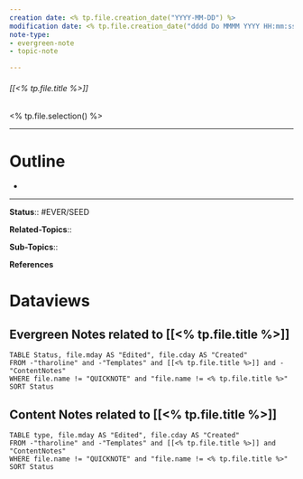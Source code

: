 ```yaml
---
creation date: <% tp.file.creation_date("YYYY-MM-DD") %>
modification date: <% tp.file.creation_date("dddd Do MMMM YYYY HH:mm:ss") %>
note-type: 
- evergreen-note
- topic-note

---
```


###### [[<% tp.file.title %>]]

<% tp.file.selection() %>

---
# Outline
- 

---

**Status**:: #EVER/SEED

**Related-Topics**:: 
	
**Sub-Topics**::
	
**References**

# Dataviews 
## Evergreen Notes related to [[<% tp.file.title %>]]
```dataview
TABLE Status, file.mday AS "Edited", file.cday AS "Created"
FROM -"tharoline" and -"Templates" and [[<% tp.file.title %>]] and -"ContentNotes"
WHERE file.name != "QUICKNOTE" and "file.name != <% tp.file.title %>"
SORT Status
```
## Content Notes related to [[<% tp.file.title %>]]
```dataview
TABLE type, file.mday AS "Edited", file.cday AS "Created"
FROM -"tharoline" and -"Templates" and [[<% tp.file.title %>]] and "ContentNotes"
WHERE file.name != "QUICKNOTE" and "file.name != <% tp.file.title %>"
SORT Status
```